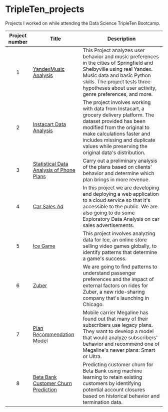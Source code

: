 # TripleTen_projects
Projects I worked on while attending the Data Science TripleTen Bootcamp.


| Project number | Title | Description |
| :-----------: | ----------- |----------- |
| 1 |[YandexMusic Analysis](https://github.com/tseo89/TripleTen_projects/tree/main/1)| This Project analyzes user behavior and music preferences in the cities of Springfield and Shelbyville using real Yandex. Music data and basic Python skills. The project tests three hypotheses about user activity, genre preferences, and more.|
| 2 | [Instacart Data Analysis](https://github.com/tseo89/TripleTen_projects/tree/main/2) | The project involves working with data from Instacart, a grocery delivery platform. The dataset provided has been modified from the original to make calculations faster and includes missing and duplicate values while preserving the original data's distribution. |
| 3 | [Statistical Data Analysis of Phone Plans](https://github.com/tseo89/TripleTen_projects/tree/main/3) | Carry out a preliminary analysis of the plans based on clients' behavior and determine which plan brings in more revenue. |
| 4 | [Car Sales Ad](https://github.com/tseo89/TripleTen_projects/tree/main/4)| In this project we are developing and deploying a web application to a cloud service so that it's accessible to the public. We are also going to do some Exploratory Data Analysis on car sales advertisements. |
| 5 | [Ice Game](https://github.com/tseo89/TripleTen_projects/tree/main/5) | This project involves analyzing data for Ice, an online store selling video games globally, to identify patterns that determine a game's success.|
| 6 | [Zuber](https://github.com/tseo89/TripleTen_projects/tree/main/6) | We are going to find patterns to understand passenger preferences and the impact of external factors on rides for Zuber, a new ride-sharing company that's launching in Chicago. |
| 7 | [Plan Recommendation Model](https://github.com/tseo89/TripleTen_projects/tree/main/7) | Mobile carrier Megaline has found out that many of their subscribers use legacy plans. They want to develop a model that would analyze subscribers' behavior and recommend one of Megaline's newer plans: Smart or Ultra.  |
| 8 | [Beta Bank Customer Churn Prediction](https://github.com/tseo89/TripleTen_projects/tree/main/8) | Predicting customer churn for Beta Bank using machine learning to retain existing customers by identifying potential account closures based on historical behavior and termination data. |
